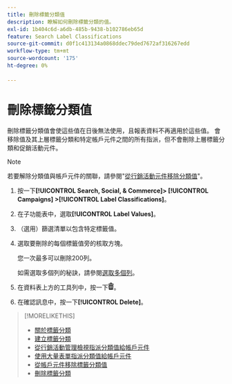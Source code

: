 ```yaml
---
title: 刪除標籤分類值
description: 瞭解如何刪除標籤分類的值。
exl-id: 1b404c6d-a6db-485b-9438-b102786eb65d
feature: Search Label Classifications
source-git-commit: d0f1c413134a0868ddec79ded7672af316267edd
workflow-type: tm+mt
source-wordcount: '175'
ht-degree: 0%

---
```


# 刪除標籤分類值

刪除標籤分類值會使這些值在日後無法使用，且報表資料不再適用於這些值。 會移除值及其上層標籤分類和特定帳戶元件之間的所有指派，但不會刪除上層標籤分類和促銷活動元件。

>[!NOTE]
>
>若要解除分類值與帳戶元件的關聯，請參閱&quot;[從行銷活動元件移除分類值](classification-values-remove.md)&quot;。

1. 按一下&#x200B;**[!UICONTROL Search, Social, & Commerce]> [!UICONTROL Campaigns] >[!UICONTROL Label Classifications]**。

1. 在子功能表中，選取&#x200B;**[!UICONTROL Label Values]**。

1. （選用）篩選清單以包含特定標籤值。

1. 選取要刪除的每個標籤值旁的核取方塊。

   您一次最多可以刪除200列。

   如需選取多個列的秘訣，請參閱[選取多個列](/help/search-social-commerce/common-tasks/navigation-editing-selection/multiple-rows-select.md)。

1. 在資料表上方的工具列中，按一下![刪除](/help/search-social-commerce/assets/delete.png "刪除")。

1. 在確認訊息中，按一下&#x200B;**[!UICONTROL Delete]**。

>[!MORELIKETHIS]
>
>* [關於標籤分類](classification-about.md)
>* [建立標籤分類](classification-create.md)
>* [從行銷活動管理檢視指派分類值給帳戶元件](classification-values-assign-campaign-management.md)
>* [使用大量表單指派分類值給帳戶元件](classification-values-assign-bulksheets.md)
>* [從帳戶元件移除標籤分類值](classification-values-remove.md)
>* [刪除標籤分類](classification-delete.md)
